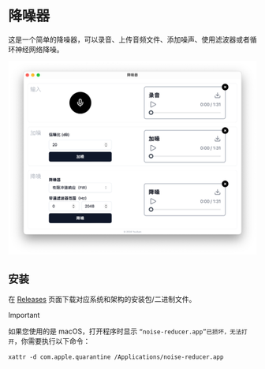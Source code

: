 # 降噪器

这是一个简单的降噪器，可以录音、上传音频文件、添加噪声、使用滤波器或者循环神经网络降噪。

![](./demo.png)

## 安装

在 [Releases](https://github.com/YouXam/noise-reducer/releases) 页面下载对应系统和架构的安装包/二进制文件。

> [!IMPORTANT]
> 如果您使用的是 macOS，打开程序时显示 `“noise-reducer.app”已损坏，无法打开`，你需要执行以下命令：
> ```shell
> xattr -d com.apple.quarantine /Applications/noise-reducer.app
> ```


